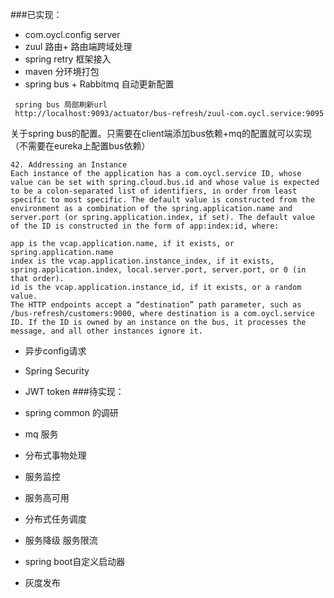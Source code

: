 ###已实现：

 - com.oycl.config server
 - zuul 路由+ 路由端跨域处理
 - spring retry 框架接入
 - maven 分环境打包
 - spring bus + Rabbitmq 自动更新配置
 
 ````
  spring bus 局部刷新url
  http://localhost:9093/actuator/bus-refresh/zuul-com.oycl.service:9095
 ````
 关于spring bus的配置。只需要在client端添加bus依赖+mq的配置就可以实现（不需要在eureka上配置bus依赖）
 ```
 42. Addressing an Instance
 Each instance of the application has a com.oycl.service ID, whose value can be set with spring.cloud.bus.id and whose value is expected to be a colon-separated list of identifiers, in order from least specific to most specific. The default value is constructed from the environment as a combination of the spring.application.name and server.port (or spring.application.index, if set). The default value of the ID is constructed in the form of app:index:id, where:
 
 app is the vcap.application.name, if it exists, or spring.application.name
 index is the vcap.application.instance_index, if it exists, spring.application.index, local.server.port, server.port, or 0 (in that order).
 id is the vcap.application.instance_id, if it exists, or a random value.
 The HTTP endpoints accept a “destination” path parameter, such as /bus-refresh/customers:9000, where destination is a com.oycl.service ID. If the ID is owned by an instance on the bus, it processes the message, and all other instances ignore it.

 ```
 - 异步config请求
 - Spring Security
 - JWT token
###待实现：

 - spring common 的调研
 - mq 服务
 
 - 分布式事物处理
 - 服务监控
 - 服务高可用
 - 分布式任务调度
 - 服务降级 服务限流
 - spring boot自定义启动器
 - 灰度发布